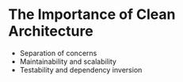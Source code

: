 # The Importance of Clean Architecture

- Separation of concerns
- Maintainability and scalability
- Testability and dependency inversion